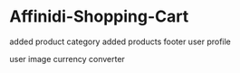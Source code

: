 # Affinidi-Shopping-Cart

added product category
added products
footer
user profile

user image
currency converter
